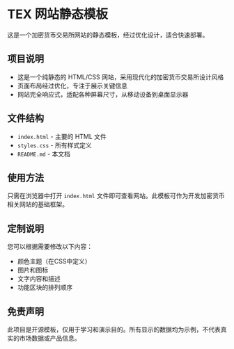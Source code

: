 # TEX 网站静态模板

这是一个加密货币交易所网站的静态模板，经过优化设计，适合快速部署。

## 项目说明

- 这是一个纯静态的 HTML/CSS 网站，采用现代化的加密货币交易所设计风格
- 页面布局经过优化，专注于展示关键信息
- 网站完全响应式，适配各种屏幕尺寸，从移动设备到桌面显示器

## 文件结构

- `index.html` - 主要的 HTML 文件
- `styles.css` - 所有样式定义
- `README.md` - 本文档

## 使用方法

只需在浏览器中打开 `index.html` 文件即可查看网站。此模板可作为开发加密货币相关网站的基础框架。

## 定制说明

您可以根据需要修改以下内容：
- 颜色主题（在CSS中定义）
- 图片和图标
- 文字内容和描述
- 功能区块的排列顺序

## 免责声明

此项目是开源模板，仅用于学习和演示目的。所有显示的数据均为示例，不代表真实的市场数据或产品信息。 
